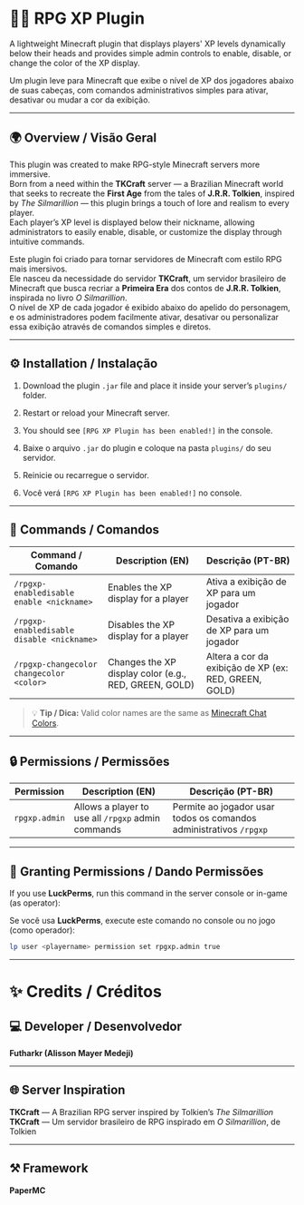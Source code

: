 # 🧙‍♂️ RPG XP Plugin

A lightweight Minecraft plugin that displays players' XP levels dynamically below their heads and provides simple admin controls to enable, disable, or change the color of the XP display.

Um plugin leve para Minecraft que exibe o nível de XP dos jogadores abaixo de suas cabeças, com comandos administrativos simples para ativar, desativar ou mudar a cor da exibição.

---

## 🌍 Overview / Visão Geral

This plugin was created to make RPG-style Minecraft servers more immersive.  
Born from a need within the **TKCraft** server — a Brazilian Minecraft world that seeks to recreate the **First Age** from the tales of **J.R.R. Tolkien**, inspired by *The Silmarillion* — this plugin brings a touch of lore and realism to every player.  
Each player’s XP level is displayed below their nickname, allowing administrators to easily enable, disable, or customize the display through intuitive commands.

Este plugin foi criado para tornar servidores de Minecraft com estilo RPG mais imersivos.  
Ele nasceu da necessidade do servidor **TKCraft**, um servidor brasileiro de Minecraft que busca recriar a **Primeira Era** dos contos de **J.R.R. Tolkien**, inspirada no livro *O Silmarillion*.  
O nível de XP de cada jogador é exibido abaixo do apelido do personagem, e os administradores podem facilmente ativar, desativar ou personalizar essa exibição através de comandos simples e diretos.

---

## ⚙️ Installation / Instalação

1. Download the plugin `.jar` file and place it inside your server’s `plugins/` folder.  
2. Restart or reload your Minecraft server.  
3. You should see `[RPG XP Plugin has been enabled!]` in the console.

1. Baixe o arquivo `.jar` do plugin e coloque na pasta `plugins/` do seu servidor.  
2. Reinicie ou recarregue o servidor.  
3. Você verá `[RPG XP Plugin has been enabled!]` no console.

---

## 🧾 Commands / Comandos

| Command / Comando | Description (EN) | Descrição (PT-BR) |
|--------------------|------------------|--------------------|
| `/rpgxp-enabledisable enable <nickname>` | Enables the XP display for a player | Ativa a exibição de XP para um jogador |
| `/rpgxp-enabledisable disable <nickname>` | Disables the XP display for a player | Desativa a exibição de XP para um jogador |
| `/rpgxp-changecolor changecolor <color>` | Changes the XP display color (e.g., RED, GREEN, GOLD) | Altera a cor da exibição de XP (ex: RED, GREEN, GOLD) |

> 💡 **Tip / Dica:** Valid color names are the same as [Minecraft Chat Colors](https://minecraft.wiki/w/Formatting_codes).

---

## 🔒 Permissions / Permissões

| Permission | Description (EN) | Descrição (PT-BR) |
|-------------|------------------|--------------------|
| `rpgxp.admin` | Allows a player to use all `/rpgxp` admin commands | Permite ao jogador usar todos os comandos administrativos `/rpgxp` |

---

## 🧰 Granting Permissions / Dando Permissões

If you use **LuckPerms**, run this command in the server console or in-game (as operator):

Se você usa **LuckPerms**, execute este comando no console ou no jogo (como operador):

```bash
lp user <playername> permission set rpgxp.admin true
```

---

# ✨ Credits / Créditos

## 💻 Developer / Desenvolvedor  
**Futharkr (Alisson Mayer Medeji)**  

---

## 🌐 Server Inspiration  
**TKCraft** — A Brazilian RPG server inspired by Tolkien’s *The Silmarillion*  
**TKCraft** — Um servidor brasileiro de RPG inspirado em *O Silmarillion*, de Tolkien  

---

## ⚒️ Framework  
**PaperMC**
